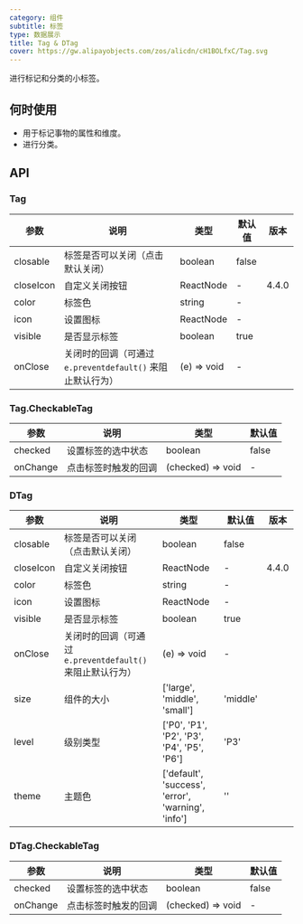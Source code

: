 ```yaml
---
category: 组件
subtitle: 标签
type: 数据展示
title: Tag & DTag
cover: https://gw.alipayobjects.com/zos/alicdn/cH1BOLfxC/Tag.svg
---
```


进行标记和分类的小标签。

## 何时使用

- 用于标记事物的属性和维度。
- 进行分类。

## API

### Tag

| 参数 | 说明 | 类型 | 默认值 | 版本 |
| --- | --- | --- | --- | --- |
| closable | 标签是否可以关闭（点击默认关闭） | boolean | false |  |
| closeIcon | 自定义关闭按钮 | ReactNode | - | 4.4.0 |
| color | 标签色 | string | - |  |
| icon | 设置图标 | ReactNode | - |  |
| visible | 是否显示标签 | boolean | true |  |
| onClose | 关闭时的回调（可通过 `e.preventdefault()` 来阻止默认行为） | (e) => void | - |  |

### Tag.CheckableTag

| 参数 | 说明 | 类型 | 默认值 |
| --- | --- | --- | --- |
| checked | 设置标签的选中状态 | boolean | false |
| onChange | 点击标签时触发的回调 | (checked) => void | - |
### DTag

| 参数 | 说明 | 类型 | 默认值 | 版本 |
| --- | --- | --- | --- | --- |
| closable | 标签是否可以关闭（点击默认关闭） | boolean | false |  |
| closeIcon | 自定义关闭按钮 | ReactNode | - | 4.4.0 |
| color | 标签色 | string | - |  |
| icon | 设置图标 | ReactNode | - |  |
| visible | 是否显示标签 | boolean | true |  |
| onClose | 关闭时的回调（可通过 `e.preventdefault()` 来阻止默认行为） | (e) => void | - |  |
| size |  组件的大小 | ['large', 'middle', 'small'] | 'middle' |
| level |  级别类型 | ['P0', 'P1', 'P2', 'P3', 'P4', 'P5', 'P6'] | 'P3' |
| theme |  主题色 | ['default', 'success', 'error', 'warning', 'info'] | '' |

### DTag.CheckableTag

| 参数 | 说明 | 类型 | 默认值 |
| --- | --- | --- | --- |
| checked | 设置标签的选中状态 | boolean | false |
| onChange | 点击标签时触发的回调 | (checked) => void | - |
